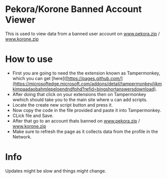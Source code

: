 # Pekora/Korone Banned Account Viewer
This is used to view data from a banned user account on www.pekora.zip / www.korone.zip

# How to use
* First you are going to need the the extension known as Tampermonkey, which you can get [here]([https://pages.github.com/](https://microsoftedge.microsoft.com/addons/detail/tampermonkey/iikmkjmpaadaobahmlepeloendndfphd?refid=bingshortanswersdownload).
* After doing that click on your extensions then on Tampermonkey wwhich should take you to the main site where u can add scripts.
* Locate the create new script button and press it.
* Now copy the code in the file provided and paste it into Tampermonkey.
* CLick file and Save.
* After that go to an account thats banned on www.pekora.zip / www.korone.zip
* Make sure to refresh the page as it collects data from the profile in the Network.

# Info
Updates might be slow and things might change.
